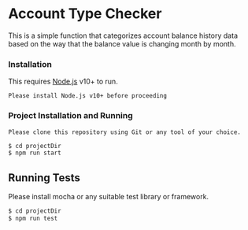 # Account Type Checker
This is a simple function that categorizes account balance history data based on the way that the balance value is changing month by month.

### Installation
This requires [Node.js](https://nodejs.org/) v10+ to run.

`Please install Node.js v10+ before proceeding`

### Project Installation and Running 
`Please clone this repository using Git or any tool of your choice.`

```sh
$ cd projectDir
$ npm run start
```
## Running Tests
Please install mocha or any suitable test library or framework.
```sh
$ cd projectDir
$ npm run test
```